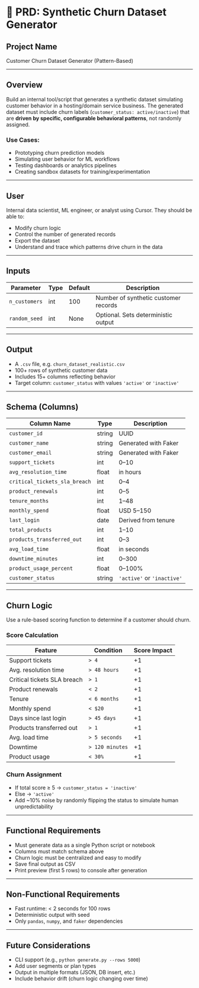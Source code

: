 # 📄 PRD: Synthetic Churn Dataset Generator

## Project Name
Customer Churn Dataset Generator (Pattern-Based)

---

## Overview
Build an internal tool/script that generates a synthetic dataset simulating customer behavior in a hosting/domain service business. The generated dataset must include churn labels (`customer_status: active/inactive`) that are **driven by specific, configurable behavioral patterns**, not randomly assigned.

### Use Cases:
- Prototyping churn prediction models
- Simulating user behavior for ML workflows
- Testing dashboards or analytics pipelines
- Creating sandbox datasets for training/experimentation

---

## User
Internal data scientist, ML engineer, or analyst using Cursor. They should be able to:
- Modify churn logic
- Control the number of generated records
- Export the dataset
- Understand and trace which patterns drive churn in the data

---

## Inputs
| Parameter         | Type   | Default | Description                              |
|------------------|--------|---------|------------------------------------------|
| `n_customers`     | int    | 100    | Number of synthetic customer records     |
| `random_seed`     | int    | None    | Optional. Sets deterministic output      |

---

## Output
- A `.csv` file, e.g. `churn_dataset_realistic.csv`
- 100+ rows of synthetic customer data
- Includes 15+ columns reflecting behavior
- Target column: `customer_status` with values `'active'` or `'inactive'`

---

## Schema (Columns)

| Column Name                   | Type     | Description |
|------------------------------|----------|-------------|
| `customer_id`                | string   | UUID |
| `customer_name`              | string   | Generated with Faker |
| `customer_email`             | string   | Generated with Faker |
| `support_tickets`            | int      | 0–10 |
| `avg_resolution_time`        | float    | in hours |
| `critical_tickets_sla_breach`| int      | 0–4 |
| `product_renewals`           | int      | 0–5 |
| `tenure_months`              | int      | 1–48 |
| `monthly_spend`              | float    | USD 5–150 |
| `last_login`                 | date     | Derived from tenure |
| `total_products`             | int      | 1–10 |
| `products_transferred_out`   | int      | 0–3 |
| `avg_load_time`              | float    | in seconds |
| `downtime_minutes`           | int      | 0–300 |
| `product_usage_percent`      | float    | 0–100% |
| `customer_status`            | string   | `'active'` or `'inactive'` |

---

## Churn Logic

Use a rule-based scoring function to determine if a customer should churn.

### Score Calculation

| Feature                       | Condition                        | Score Impact |
|------------------------------|----------------------------------|--------------|
| Support tickets              | `> 4`                            | +1 |
| Avg. resolution time         | `> 48 hours`                     | +1 |
| Critical tickets SLA breach | `> 1`                            | +1 |
| Product renewals             | `< 2`                            | +1 |
| Tenure                       | `< 6 months`                     | +1 |
| Monthly spend                | `< $20`                          | +1 |
| Days since last login        | `> 45 days`                      | +1 |
| Products transferred out     | `> 1`                            | +1 |
| Avg. load time               | `> 5 seconds`                    | +1 |
| Downtime                     | `> 120 minutes`                  | +1 |
| Product usage                | `< 30%`                          | +1 |

### Churn Assignment

- If total score ≥ 5 → `customer_status = 'inactive'`
- Else → `'active'`
- Add ~10% noise by randomly flipping the status to simulate human unpredictability

---

## Functional Requirements
- Must generate data as a single Python script or notebook
- Columns must match schema above
- Churn logic must be centralized and easy to modify
- Save final output as CSV
- Print preview (first 5 rows) to console after generation

---

## Non-Functional Requirements
- Fast runtime: < 2 seconds for 100 rows
- Deterministic output with seed
- Only `pandas`, `numpy`, and `faker` dependencies

---

## Future Considerations
- CLI support (e.g., `python generate.py --rows 5000`)
- Add user segments or plan types
- Output in multiple formats (JSON, DB insert, etc.)
- Include behavior drift (churn logic changing over time)

